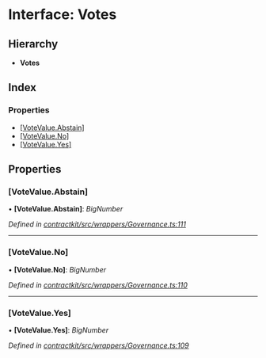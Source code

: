 # Interface: Votes

## Hierarchy

* **Votes**

## Index

### Properties

* [[VoteValue.Abstain]](_wrappers_governance_.votes.md#[votevalue.abstain])
* [[VoteValue.No]](_wrappers_governance_.votes.md#[votevalue.no])
* [[VoteValue.Yes]](_wrappers_governance_.votes.md#[votevalue.yes])

## Properties

###  [VoteValue.Abstain]

• **[VoteValue.Abstain]**: *BigNumber*

*Defined in [contractkit/src/wrappers/Governance.ts:111](https://github.com/celo-org/celo-monorepo/blob/master/packages/contractkit/src/wrappers/Governance.ts#L111)*

___

###  [VoteValue.No]

• **[VoteValue.No]**: *BigNumber*

*Defined in [contractkit/src/wrappers/Governance.ts:110](https://github.com/celo-org/celo-monorepo/blob/master/packages/contractkit/src/wrappers/Governance.ts#L110)*

___

###  [VoteValue.Yes]

• **[VoteValue.Yes]**: *BigNumber*

*Defined in [contractkit/src/wrappers/Governance.ts:109](https://github.com/celo-org/celo-monorepo/blob/master/packages/contractkit/src/wrappers/Governance.ts#L109)*
